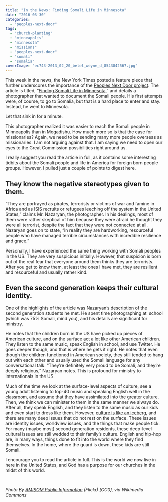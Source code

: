 ```yaml
---
title: "In the News: Finding Somali Life in Minnesota"
date: "2016-03-30"
categories: 
  - "peoples-next-door"
tags: 
  - "church-planting"
  - "minneapolis"
  - "minnesota"
  - "missions"
  - "peoples-next-door"
  - "somali"
  - "somalia"
coverImage: "ec743-2013_02_20_belet_weyne_d_8543842567.jpg"
---
```


This week in the news, the New York Times posted a feature piece that further underscores the importance of the [Peoples Next Door project](http://blog.keelancook.com/2015/08/introducing-the-peoples-next-door-blog.html). The article is titled, “[Finding Somali Life in Minnesota,](http://lens.blogs.nytimes.com/2016/03/18/somalia-minneapolis-arthur-nazaryan-photos/?smid=fb-share&_r=1)” and details a photographer that wanted to document the Somali people. His first attempts were, of course, to go to Somalia, but that is a hard place to enter and stay. Instead, he went to Minnesota.

Let that sink in for a minute.

This photographer realized it was easier to reach the Somali people in Minneapolis than in Mogadishu. How much more so is that the case for missionaries? Again, we need to be sending many more people overseas as missionaries. I am not arguing against that. I am saying we need to open our eyes to the Great Commission possibilities right around us.

I really suggest you read the article in full, as it contains some interesting tidbits about the Somali people and life in America for foreign born people groups. However, I pulled just a couple of points to digest here.

## **They know the negative stereotypes given to them.**

“They are portrayed as pirates, terrorists or victims of war and famine in Africa and as ISIS recruits or refugees leeching off the system in the United States,” claims Mr. Nazaryan, the photographer. In his dealings, most of them were rather skeptical of him because they were afraid he thought they were all terrorist, despite the fact that they were not connected at all. Nazaryan goes on to state, “In reality they are hardworking, resourceful people who have managed terrible circumstances with incredible resilience and grace.”

Personally, I have experienced the same thing working with Somali peoples in the US. They are very suspicious initially. However, that suspicion is born out of the real fear that everyone around them thinks they are terrorists. After you get to know them, at least the ones I have met, they are resilient and resourceful and usually rather kind.

## **Even the second generation keeps their cultural identity.**

One of the highlights of the article was Nazaryan’s description of the second generation students he met. He spent time photographing at  school (which was 75% Somali, mind you), and his details are significant for ministry.

He notes that the children born in the US have picked up pieces of American culture, and on the surface act a lot like other American children. They listen to the same music, speak English in school, and use Twitter. He goes deeper though, and that is where he gets it right. He notes that even though the children functioned in American society, they still tended to hang out with each other and usually used the Somali language for any conversational talk. “They’re definitely very proud to be Somali, and they’re deeply religious,” Nazaryan notes. This is profound for ministry to internationals in the US.

Much of the time we look at the surface-level aspects of culture, see a young adult listening to top-40 music and speaking English well in the classroom, and assume that they have assimilated into the greater culture. Then, we think we can minister to them in the same manner we always do. After all, they speak English, and they listen to the same music as our kids and even start to dress like them. However, [culture is like an iceberg](http://blog.keelancook.com/2015/10/culture-is-like-an-iceberg-and-that-effects-your-ministry.html), and there are many deep issues that do not rest on the surface. These issues are identity issues, worldview issues, and the things that make people tick. For many (maybe most) second generation residents, these deep-level cultural issues are still wedded to their family’s culture. English and hip-hop are, in many ways, things done to fit into the world where they find themselves. In the home, where the guard is down, these kids are still Somali.

I encourage you to read the article in full. This is the world we now live in here in the United States, and God has a purpose for our churches in the midst of this world.

 

_Photo By [AMISOM Public Information](https://upload.wikimedia.org/wikipedia/commons/0/0b/2013_02_20_Belet_Weyne_D_%288543842567%29.jpg) (Flickr) \[CC0\], via Wikimedia Commons_
